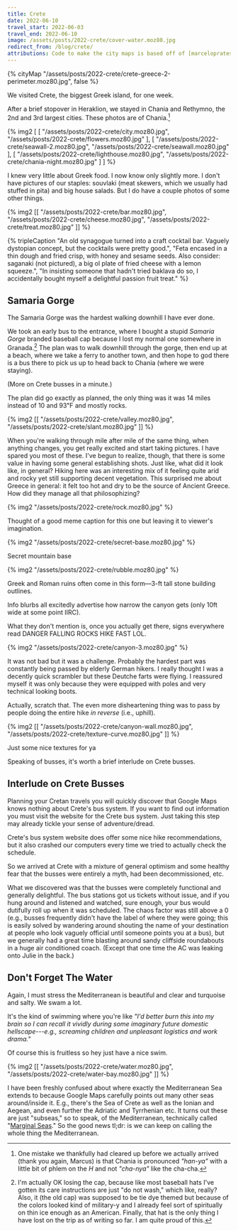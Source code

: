 ```yaml
---
title: Crete
date: 2022-06-10
travel_start: 2022-06-03
travel_end: 2022-06-10
image: /assets/posts/2022-crete/cover-water.moz80.jpg
redirect_from: /blog/crete/
attributions: Code to make the city maps is based off of [marceloprates/prettymaps](https://github.com/marceloprates/prettymaps/). Data for all maps &copy; OpenStreetMap contributors (ODbL).
---
```


{% cityMap "/assets/posts/2022-crete/crete-greece-2-perimeter.moz80.jpg", false %}

We visited Crete, the biggest Greek island, for one week.

After a brief stopover in Heraklion, we stayed in Chania and Rethymno, the 2nd and 3rd largest  cities. These photos are of Chania.[^chania]

[^chania]: One mistake we thankfully had cleared up before we actually arrived (thank you again, Marcus) is that Chania is pronounced _"han-ya"_ with a little bit of phlem on the _H_ and not _"cha-nya"_ like the cha-cha.

{% img2 [
    [
        "/assets/posts/2022-crete/city.moz80.jpg",
        "/assets/posts/2022-crete/flowers.moz80.jpg"
    ],
    [
        "/assets/posts/2022-crete/seawall-2.moz80.jpg",
        "/assets/posts/2022-crete/seawall.moz80.jpg"
    ],
    [
        "/assets/posts/2022-crete/lighthouse.moz80.jpg",
        "/assets/posts/2022-crete/chania-night.moz80.jpg"
    ]
] %}


I knew very little about Greek food. I now know only slightly more. I don't have pictures of our staples: souvlaki (meat skewers, which we usually had stuffed in pita) and big house salads. But I do have a couple photos of some other things.

{% img2 [[
    "/assets/posts/2022-crete/bar.moz80.jpg",
    "/assets/posts/2022-crete/cheese.moz80.jpg",
    "/assets/posts/2022-crete/treat.moz80.jpg"
]] %}

{% tripleCaption
    "An old synagogue turned into a craft cocktail bar. Vaguely dystopian concept, but the cocktails were pretty good.",
    "Feta encased in a thin dough and fried crisp, with honey and sesame seeds. Also consider: saganaki (not pictured), a big ol plate of fried cheese with a lemon squeeze.",
    "In insisting someone that hadn't tried baklava do so, I accidentally bought myself a delightful passion fruit treat."
%}


## Samaria Gorge

The Samaria Gorge was the hardest walking downhill I have ever done.

We took an early bus to the entrance, where I bought a stupid _Samaria Gorge_ branded baseball cap because I lost my normal one somewhere in Granada.[^cap] The plan was to walk downhill through the gorge, then end up at a beach, where we take a ferry to another town, and then hope to god there is a bus there to pick us up to head back to Chania (where we were staying).

(More on Crete busses in a minute.)

The plan did go exactly as planned, the only thing was it was 14 miles instead of 10 and 93℉ and mostly rocks.

[^cap]: I'm actually OK losing the cap, because like most baseball hats I've gotten its care instructions are just "do not wash," which like, really? Also, it (the old cap) was supposed to be tie dye themed but because of the colors looked kind of military-y and I already feel sort of spiritually on thin ice enough as an American. Finally, that hat is the only thing I have lost on the trip as of writing so far. I am quite proud of this.

{% img2 [[
    "/assets/posts/2022-crete/valley.moz80.jpg",
    "/assets/posts/2022-crete/slant.moz80.jpg"
]] %}

<p class="figcaption">
When you're walking through mile after mile of the same thing, when anything changes, you get really excited and start taking pictures. I have spared you most of these.
I've begun to realize, though, that there is some value in having some general establishing shots. Just like, what did it look like, in general? Hiking here was an interesting mix of it feeling quite arid and rocky yet still supporting decent vegetation. This surprised me about Greece in general: it felt too hot and dry to be the source of Ancient Greece. How did they manage all that philosophizing?
</p>


{% img2 "/assets/posts/2022-crete/rock.moz80.jpg" %}

<p class="figcaption">
Thought of a good meme caption for this one but leaving it to viewer's imagination.
</p>

{% img2 "/assets/posts/2022-crete/secret-base.moz80.jpg" %}

<p class="figcaption">
Secret mountain base
</p>

{% img2 "/assets/posts/2022-crete/rubble.moz80.jpg" %}

<p class="figcaption">
Greek and Roman ruins often come in this form&mdash;3-ft tall stone building outlines.
</p>

Info blurbs all excitedly advertise how narrow the canyon gets (only 10ft wide at some point IIRC).

What they don't mention is, once you actually get there, signs everywhere read DANGER FALLING ROCKS HIKE FAST LOL.

{% img2 "/assets/posts/2022-crete/canyon-3.moz80.jpg" %}

It was not bad but it was a challenge. Probably the hardest part was constantly being passed by elderly German hikers. I really thought I was a decently quick scrambler but these Deutche farts were flying. I reassured myself it was only because they were equipped with poles and very technical looking boots.

Actually, scratch that. The even more disheartening thing was to pass by people doing the entire hike _in reverse_ (i.e., uphill).

{% img2 [[
    "/assets/posts/2022-crete/canyon-wall.moz80.jpg",
    "/assets/posts/2022-crete/texture-curve.moz80.jpg"
]] %}

<p class="figcaption">
Just some nice textures for ya
</p>

Speaking of busses, it's worth a brief interlude on Crete busses.

## Interlude on Crete Busses

Planning your Cretan travels you will quickly discover that Google Maps knows nothing about Crete's bus system. If you want to find out information you must visit the website for the Crete bus system. Just taking this step may already tickle your sense of adventure/dread.

Crete's bus system website does offer some nice hike recommendations, but it also crashed our computers every time we tried to actually check the schedule.

So we arrived at Crete with a mixture of general optimism and some healthy fear that the busses were entirely a myth, had been decommissioned, etc.

What we discovered was that the busses were completely functional and generally delightful. The bus stations got us tickets without issue, and if you hung around and listened and watched, sure enough, your bus would dutifully roll up when it was scheduled. The chaos factor was still above a 0 (e.g., busses frequently didn't have the label of where they were going; this is easily solved by wandering around shouting the name of your destination at people who look vaguely official until someone points you at a bus), but we generally had a great time blasting around sandy cliffside roundabouts in a huge air conditioned coach. (Except that one time the AC was leaking onto Julie in the back.)

## Don't Forget The Water

Again, I must stress the Mediterranean is beautiful and clear and turquoise and salty. We swam a lot.

It's the kind of swimming where you're like _"I'd better burn this into my brain so I can recall it vividly during some imaginary future domestic hellscape---e.g., screaming children and unpleasant logistics and work drama."_

Of course this is fruitless so hey just have a nice swim.

{% img2 [[
    "/assets/posts/2022-crete/water.moz80.jpg",
    "/assets/posts/2022-crete/water-bay.moz80.jpg"
]] %}

<p class="figcaption">
I have been freshly confused about where exactly the Mediterranean Sea extends to because Google Maps carefully points out many other seas around/inside it. E.g., there's the Sea of Crete as well as the Ionian and Aegean, and even further the Adriatic and Tyrrhenian etc. It turns out these are just "subseas," so to speak, of the Mediterranean, technically called "<a href="https://en.wikipedia.org/wiki/Mediterranean_Sea#Marginal_seas">Marginal Seas</a>." So the good news tl;dr: is we can keep on calling the whole thing the Mediterranean.
</p>
